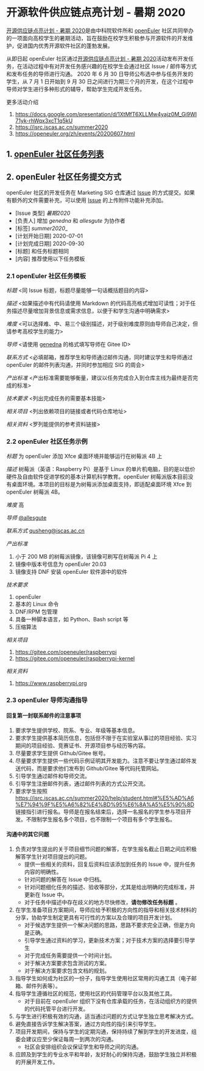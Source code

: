 # 开源软件供应链点亮计划 - 暑期 2020 

[开源供应链点亮计划 - 暑期 2020](https://isrc.iscas.ac.cn/summer2020)是由中科院软件所和 [openEuler](https://openeuler.org) 社区共同举办的一项面向高校学生的暑期活动，旨在鼓励在校学生积极参与开源软件的开发维护，促进国内优秀开源软件社区的蓬勃发展。

从即日起 openEuler 社区通过[开源供应链点亮计划 - 暑期 2020](https://isrc.iscas.ac.cn/summer2020)活动发布开发任务，在活动过程中有对开发任务感兴趣的在校学生会通过社区 Issue / 邮件等方式和发布任务的导师进行沟通。 2020 年 6 月 30 日导师公布选中参与任务开发的学生，从 7 月 1 日开始到 9 月 30 日之间进行为期三个月的开发，在这个过程中导师对学生进行多种形式的辅导，帮助学生完成开发任务。

更多活动介绍
1. https://docs.google.com/presentation/d/1XtMfT6XLLMw4yajz0M_Gi9WI71yk-rhWqx3xcT1q5kU
2. https://isrc.iscas.ac.cn/summer2020
3. https://openeuler.org/zh/events/20200607.html

## 1. [openEuler 社区任务列表](tasks.md)


## 2. openEuler 社区任务提交方式

openEuler 社区的开发任务在 Marketing SIG 仓库通过 [Issue](https://gitee.com/openeuler/marketing/issues) 的方式提交。如果有额外的文件需要补充，可以使用 [Issue](https://gitee.com/openeuler/marketing/issues) 的上传附件功能补充添加。

- [Issue 类型] _暑期2020_
- [负责人] 增加 _genedna_ 和 _allesgute_ 为协作者
- [标签] _summer2020__
- [计划开始日期] 2020-07-01
- [计划完成日期] 2020-09-30
- [标题] 和任务标题相同
- [内容] 推荐使用以下任务模板

### 2.1 openEuler 社区任务模板

_标题_ <同 Issue 标题，标题尽量能够一句话概括题目的内容>

_描述_ <如果描述中有代码请使用 Markdown 的代码高亮格式增加可读性；对于任务描述尽量增加背景信息或需求信息，以便于和学生沟通中明确需求>

_难度_ <可以选择难、中、易三个级别描述，对于级别难度原则由导师自己决定，但请参考高校学生的能力>

_导师_ <请使用 [genedna](https://gitee.com/genedna) 的格式填写导师在 Gitee ID>

_联系方式_ <必填邮箱，推荐学生和导师通过邮件沟通，同时建议学生和导师通过 openEuler 的邮件列表沟通，并同时参加相应 SIG 的周会>

_产出标准_ <产出标准需要能够衡量，建议以任务完成合入到仓库主线为最终是否完成的标准>

_技术要求_ <列出完成任务的需要基本技能>

_相关项目_ <列出依赖项目的链接或者代码仓库地址>

_相关资料_ <罗列能提供的参考资料链接>


### 2.2 openEuler 社区任务示例

_标题_ 为 openEuler 添加 Xfce 桌面环境并能够运行在树莓派 4B 上
 
_描述_ 树莓派（英语：Raspberry Pi）是基于 Linux 的单片机电脑，目的是以低价硬件及自由软件促进学校的基本计算机科学教育。openEuler 树莓派版本目前没有桌面环境。本项目的目标是为树莓派添加桌面支持，即适配桌面环境 Xfce 到 openEuler 树莓派 4B。
 
_难度_ 高
 
_导师_ [@allesgute](https://gitee.com/allesgute)
 
_联系方式_ qusheng@iscas.ac.cn
 
_产出标准_

1. 小于 200 MB 的树莓派镜像，该镜像可刷写在树莓派 Pi 4 上
2. 镜像中版本号信息为 openEuler 20.03
3. 镜像支持 DNF 安装 openEuler 软件源中的软件
 
_技术要求_

1. openEuler
2. 基本的 Linux 命令
3. DNF/RPM 包管理
4. 具备一种脚本语言，如 Python、Bash script 等
5. 压缩算法
 
_相关项目_

1. https://gitee.com/openeuler/raspberrypi
2. https://gitee.com/openeuler/raspberrypi-kernel

_相关资料_

1. https://www.raspberrypi.org

### 2.3 openEuler 导师沟通指导

#### 回复第一封联系邮件的注意事项

1. 要求学生提供学校、院系、专业、年级等基本信息。
2. 要求学生提供基本简历信息，包括但不限于在实验室从事过的项目经验、实习期间的项目经验、竞赛证书、开源项目参与经历等内容。
3. 尽量要求学生提供 Github/Gitee 帐号。
4. 尽量要求学生提供一些代码示例证明其开发能力。注意不要让学生通过邮件发送代码，而是要求他们发布到 Github/Gitee 等代码托管网站。
5. 引导学生通过邮件和导师交流。
6. 引导学生注册邮件列表，通过邮件列表的方式公开交流。
7. 要求学生按照 https://isrc.iscas.ac.cn/summer2020/help/student.html#%E5%AD%A6%E7%94%9F%E5%A6%82%E4%BD%95%E6%8A%A5%E5%90%8D 链接指引进行报名。导师是在报名结束后，选择一名报名的学生参与项目开发。不限制学生报名多个项目，也不限制一个项目有多个学生报名。

#### 沟通中的其它问题

1. 负责对学生提出的关于项目细节问题的解答，在学生报名截止日期之间应积极解答学生针对项目提出的问题。
   - 提供一些相关的资料，回复后资料应该添加到任务的 Issue 中，提升任务内容的明确性。
   - 针对问题的解答在 Issue 中归档。
   - 针对问题细化任务的描述、验收等部分，尤其是给出明确的完成标准，并更新在 Issue 中。
   - 对于任务中描述中存在歧义的地方尽快修改，**请勿修改任务标题** 。
2. 在学生准备项目方案期间，导师应给予积极的方向性的指导和相关技术材料的分享，协助学生制定更具有可行性的方案以及合理的项目开发计划。
   - 对于候选学生提供一个解决问题的思路，思路不要求完全正确，但是方向是正确。
   - 引导学生通过资料的学习，更新技术方案；对于技术方案的选择要引导学生
   - 对于完成任务需要提供一个时间计划。
   - 对于解决方案要求包含测试的方案。
   - 对于解决方案要求包含文档的规划。
3. 指导学生如何成为社区的一份子，指导学生使用社区常用的沟通工具（电子邮箱、邮件列表等）。
4. 指导学生遵循社区的规范，使用社区的代码管理平台以及其他工具。
   - 对于目前在 openEuler 组织下没有仓库承载的任务，在活动组织方的提供的代码托管平台进行开发。
5. 与学生进行积极有效的沟通，适当通过问题的方式让学生独立思考解决方式。
6. 避免直接告诉学生解决答案，通过方向性的指引来引导学生。
7. 项目开发期间，保持与学生的定期沟通，保持持续了解到学生的开发进度，组委会建议应至少保证每周一到两次的沟通。
   - 社区会安排组织会议保证学生和导师之间的沟通。
8. 应顾及到学生的专业水平和年龄，友好耐心的保持沟通，鼓励学生独立并积极的开展开发工作。
